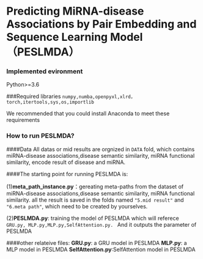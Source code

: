 # Predicting MiRNA-disease Associations by Pair Embedding and Sequence Learning Model（PESLMDA）


### Implemented evironment
Python>=3.6


###Required libraries
`numpy,numba,openpyxl,xlrd，torch,itertools,sys,os,importlib`

We recommended that you could install Anaconda to meet these requirements


### How to run PESLMDA? 
####Data
All datas or mid results are orgnized in `DATA` fold, which contains miRNA-disease associations,disease semantic similarity, miRNA functional similarity, encode result of disease and  miRNA.

####The starting point for running PESLMDA is:

(1)**meta_path_instance.py**：gereating meta-paths from the dataset of miRNA-disease associations,disease semantic similarity, miRNA functional similarity. all the result is saved in the folds named `"5.mid result"` and `"6.meta path"`, which need to be created by yourselves.

(2)**PESLMDA.py**: training the model of PESLMDA which will referece `GRU.py, MLP.py,MLP.py,SelfAttention.py. `
And it outputs the parameter of PESLMDA

####other relateive files:
**GRU.py**: a GRU model in PESLMDA
**MLP.py**: a MLP model in PESLMDA
**SelfAttention.py**:SelfAttention model in PESLMDA